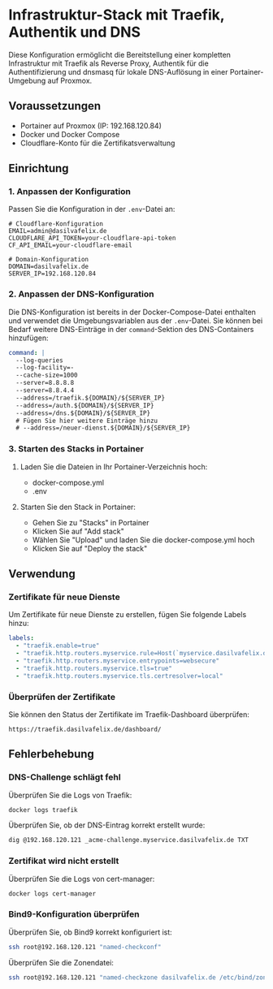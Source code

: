 # Infrastruktur-Stack mit Traefik, Authentik und DNS

Diese Konfiguration ermöglicht die Bereitstellung einer kompletten Infrastruktur mit Traefik als Reverse Proxy, Authentik für die Authentifizierung und dnsmasq für lokale DNS-Auflösung in einer Portainer-Umgebung auf Proxmox.

## Voraussetzungen

- Portainer auf Proxmox (IP: 192.168.120.84)
- Docker und Docker Compose
- Cloudflare-Konto für die Zertifikatsverwaltung

## Einrichtung

### 1. Anpassen der Konfiguration

Passen Sie die Konfiguration in der `.env`-Datei an:

```
# Cloudflare-Konfiguration
EMAIL=admin@dasilvafelix.de
CLOUDFLARE_API_TOKEN=your-cloudflare-api-token
CF_API_EMAIL=your-cloudflare-email

# Domain-Konfiguration
DOMAIN=dasilvafelix.de
SERVER_IP=192.168.120.84
```

### 2. Anpassen der DNS-Konfiguration

Die DNS-Konfiguration ist bereits in der Docker-Compose-Datei enthalten und verwendet die Umgebungsvariablen aus der `.env`-Datei. Sie können bei Bedarf weitere DNS-Einträge in der `command`-Sektion des DNS-Containers hinzufügen:

```yaml
command: |
  --log-queries
  --log-facility=-
  --cache-size=1000
  --server=8.8.8.8
  --server=8.8.4.4
  --address=/traefik.${DOMAIN}/${SERVER_IP}
  --address=/auth.${DOMAIN}/${SERVER_IP}
  --address=/dns.${DOMAIN}/${SERVER_IP}
  # Fügen Sie hier weitere Einträge hinzu
  # --address=/neuer-dienst.${DOMAIN}/${SERVER_IP}
```

### 3. Starten des Stacks in Portainer

1. Laden Sie die Dateien in Ihr Portainer-Verzeichnis hoch:
   - docker-compose.yml
   - .env

2. Starten Sie den Stack in Portainer:
   - Gehen Sie zu "Stacks" in Portainer
   - Klicken Sie auf "Add stack"
   - Wählen Sie "Upload" und laden Sie die docker-compose.yml hoch
   - Klicken Sie auf "Deploy the stack"

## Verwendung

### Zertifikate für neue Dienste

Um Zertifikate für neue Dienste zu erstellen, fügen Sie folgende Labels hinzu:

```yaml
labels:
  - "traefik.enable=true"
  - "traefik.http.routers.myservice.rule=Host(`myservice.dasilvafelix.de`)"
  - "traefik.http.routers.myservice.entrypoints=websecure"
  - "traefik.http.routers.myservice.tls=true"
  - "traefik.http.routers.myservice.tls.certresolver=local"
```

### Überprüfen der Zertifikate

Sie können den Status der Zertifikate im Traefik-Dashboard überprüfen:

```
https://traefik.dasilvafelix.de/dashboard/
```

## Fehlerbehebung

### DNS-Challenge schlägt fehl

Überprüfen Sie die Logs von Traefik:

```bash
docker logs traefik
```

Überprüfen Sie, ob der DNS-Eintrag korrekt erstellt wurde:

```bash
dig @192.168.120.121 _acme-challenge.myservice.dasilvafelix.de TXT
```

### Zertifikat wird nicht erstellt

Überprüfen Sie die Logs von cert-manager:

```bash
docker logs cert-manager
```

### Bind9-Konfiguration überprüfen

Überprüfen Sie, ob Bind9 korrekt konfiguriert ist:

```bash
ssh root@192.168.120.121 "named-checkconf"
```

Überprüfen Sie die Zonendatei:

```bash
ssh root@192.168.120.121 "named-checkzone dasilvafelix.de /etc/bind/zones/db.dasilvafelix.de"
```
